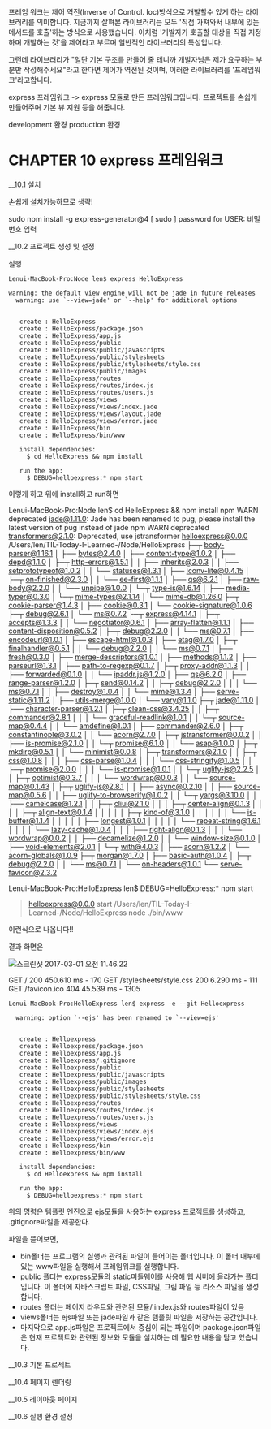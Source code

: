 프레임 워크는 제어 역전(Inverse of Control. Ioc)방식으로 개발할수 있게 하는 라이브러리를 의미합니다. 지금까지 살펴본 라이브러리는 모두 '직접 가져와서 내부에 있는 메서드를 호출'하는 방식으로 사용했습니다. 이처럼 '개발자가 호출할 대상을 직접 지정하며 개발하는 것'을 제어라고 부르며 일반적인 라이브러리의 특성입니다.

 그런데 라이브러리가 "일단 기본 구조를 만들어 줄 테니까 개발자님은 제가 요구하는 부분만 작성해주세요"라고 한다면 제어가 역전된 것이며, 이러한 라이브러리를 '프레임워크'라고합니다.

 express 프레임워크 -> express 모듈로 만든 프레임워크입니다. 프로젝트를 손쉽게 만들어주며 기본 뷰 지원 등을 해줍니다.

 development 환경
 production 환경

 # CHAPTER 10 express 프레임워크

 __10.1 설치

손쉽게 설치가능하므로 생략!

sudo npm install -g express-generator@4
[ sudo ] password for USER: 비밀번호 입력

 __10.2 프로젝트 생성 및 설정

실행
```
Lenui-MacBook-Pro:Node len$ express HelloExpress

warning: the default view engine will not be jade in future releases
  warning: use `--view=jade' or `--help' for additional options


   create : HelloExpress
   create : HelloExpress/package.json
   create : HelloExpress/app.js
   create : HelloExpress/public
   create : HelloExpress/public/javascripts
   create : HelloExpress/public/stylesheets
   create : HelloExpress/public/stylesheets/style.css
   create : HelloExpress/public/images
   create : HelloExpress/routes
   create : HelloExpress/routes/index.js
   create : HelloExpress/routes/users.js
   create : HelloExpress/views
   create : HelloExpress/views/index.jade
   create : HelloExpress/views/layout.jade
   create : HelloExpress/views/error.jade
   create : HelloExpress/bin
   create : HelloExpress/bin/www

   install dependencies:
     $ cd HelloExpress && npm install

   run the app:
     $ DEBUG=helloexpress:* npm start
```

 이렇게 하고 위에 install하고 run하면

 Lenui-MacBook-Pro:Node len$ cd HelloExpress && npm install
npm WARN deprecated jade@1.11.0: Jade has been renamed to pug, please install the latest version of pug instead of jade
npm WARN deprecated transformers@2.1.0: Deprecated, use jstransformer
helloexpress@0.0.0 /Users/len/TIL-Today-I-Learned-/Node/HelloExpress
├─┬ body-parser@1.16.1
│ ├── bytes@2.4.0
│ ├── content-type@1.0.2
│ ├── depd@1.1.0
│ ├─┬ http-errors@1.5.1
│ │ ├── inherits@2.0.3
│ │ ├── setprototypeof@1.0.2
│ │ └── statuses@1.3.1
│ ├── iconv-lite@0.4.15
│ ├─┬ on-finished@2.3.0
│ │ └── ee-first@1.1.1
│ ├── qs@6.2.1
│ ├─┬ raw-body@2.2.0
│ │ └── unpipe@1.0.0
│ └─┬ type-is@1.6.14
│   ├── media-typer@0.3.0
│   └─┬ mime-types@2.1.14
│     └── mime-db@1.26.0
├─┬ cookie-parser@1.4.3
│ ├── cookie@0.3.1
│ └── cookie-signature@1.0.6
├─┬ debug@2.6.1
│ └── ms@0.7.2
├─┬ express@4.14.1
│ ├─┬ accepts@1.3.3
│ │ └── negotiator@0.6.1
│ ├── array-flatten@1.1.1
│ ├── content-disposition@0.5.2
│ ├─┬ debug@2.2.0
│ │ └── ms@0.7.1
│ ├── encodeurl@1.0.1
│ ├── escape-html@1.0.3
│ ├── etag@1.7.0
│ ├─┬ finalhandler@0.5.1
│ │ └─┬ debug@2.2.0
│ │   └── ms@0.7.1
│ ├── fresh@0.3.0
│ ├── merge-descriptors@1.0.1
│ ├── methods@1.1.2
│ ├── parseurl@1.3.1
│ ├── path-to-regexp@0.1.7
│ ├─┬ proxy-addr@1.1.3
│ │ ├── forwarded@0.1.0
│ │ └── ipaddr.js@1.2.0
│ ├── qs@6.2.0
│ ├── range-parser@1.2.0
│ ├─┬ send@0.14.2
│ │ ├─┬ debug@2.2.0
│ │ │ └── ms@0.7.1
│ │ ├── destroy@1.0.4
│ │ └── mime@1.3.4
│ ├── serve-static@1.11.2
│ ├── utils-merge@1.0.0
│ └── vary@1.1.0
├─┬ jade@1.11.0
│ ├── character-parser@1.2.1
│ ├─┬ clean-css@3.4.25
│ │ ├─┬ commander@2.8.1
│ │ │ └── graceful-readlink@1.0.1
│ │ └─┬ source-map@0.4.4
│ │   └── amdefine@1.0.1
│ ├── commander@2.6.0
│ ├─┬ constantinople@3.0.2
│ │ └── acorn@2.7.0
│ ├─┬ jstransformer@0.0.2
│ │ ├── is-promise@2.1.0
│ │ └─┬ promise@6.1.0
│ │   └── asap@1.0.0
│ ├─┬ mkdirp@0.5.1
│ │ └── minimist@0.0.8
│ ├─┬ transformers@2.1.0
│ │ ├─┬ css@1.0.8
│ │ │ ├── css-parse@1.0.4
│ │ │ └── css-stringify@1.0.5
│ │ ├─┬ promise@2.0.0
│ │ │ └── is-promise@1.0.1
│ │ └─┬ uglify-js@2.2.5
│ │   ├─┬ optimist@0.3.7
│ │   │ └── wordwrap@0.0.3
│ │   └── source-map@0.1.43
│ ├─┬ uglify-js@2.8.1
│ │ ├── async@0.2.10
│ │ ├── source-map@0.5.6
│ │ ├── uglify-to-browserify@1.0.2
│ │ └─┬ yargs@3.10.0
│ │   ├── camelcase@1.2.1
│ │   ├─┬ cliui@2.1.0
│ │   │ ├─┬ center-align@0.1.3
│ │   │ │ ├─┬ align-text@0.1.4
│ │   │ │ │ ├─┬ kind-of@3.1.0
│ │   │ │ │ │ └── is-buffer@1.1.4
│ │   │ │ │ ├── longest@1.0.1
│ │   │ │ │ └── repeat-string@1.6.1
│ │   │ │ └── lazy-cache@1.0.4
│ │   │ ├── right-align@0.1.3
│ │   │ └── wordwrap@0.0.2
│ │   ├── decamelize@1.2.0
│ │   └── window-size@0.1.0
│ ├── void-elements@2.0.1
│ └─┬ with@4.0.3
│   ├── acorn@1.2.2
│   └── acorn-globals@1.0.9
├─┬ morgan@1.7.0
│ ├── basic-auth@1.0.4
│ ├─┬ debug@2.2.0
│ │ └── ms@0.7.1
│ └── on-headers@1.0.1
└── serve-favicon@2.3.2

Lenui-MacBook-Pro:HelloExpress len$ DEBUG=HelloExpress:* npm start

> helloexpress@0.0.0 start /Users/len/TIL-Today-I-Learned-/Node/HelloExpress
> node ./bin/www



이런식으로 나옵니다!!

 결과 화면은

 ![스크린샷 2017-03-01 오전 11.46.22](http://i.imgur.com/A22JVxe.png)

 GET / 200 450.610 ms - 170
GET /stylesheets/style.css 200 6.290 ms - 111
GET /favicon.ico 404 45.539 ms - 1305

```
Lenui-MacBook-Pro:HelloExpress len$ express -e --git Helloexpress

  warning: option `--ejs' has been renamed to `--view=ejs'


   create : Helloexpress
   create : Helloexpress/package.json
   create : Helloexpress/app.js
   create : Helloexpress/.gitignore
   create : Helloexpress/public
   create : Helloexpress/public/javascripts
   create : Helloexpress/public/images
   create : Helloexpress/public/stylesheets
   create : Helloexpress/public/stylesheets/style.css
   create : Helloexpress/routes
   create : Helloexpress/routes/index.js
   create : Helloexpress/routes/users.js
   create : Helloexpress/views
   create : Helloexpress/views/index.ejs
   create : Helloexpress/views/error.ejs
   create : Helloexpress/bin
   create : Helloexpress/bin/www

   install dependencies:
     $ cd Helloexpress && npm install

   run the app:
     $ DEBUG=helloexpress:* npm start
```

 위의 명령은 템플릿 엔진으로 ejs모듈을 사용하는 express 프로젝트를 생성하고, .gitignore파일을 제공한다.

 파일을 뜯어보면,

 - bin폴더는 프로그램의 실행과 관려된 파일이 들어이는 폴더입니다. 이 폴더 내부에 있는 www파일을 실행해서 프레임워크를 실행합니다.
 - public 폴더는 express모듈의 static미들웨어를 사용해 웹 서버에 올라가는 폴더입니다. 이 폴더에 자바스크립트 파일, CSS파일, 그림 파일 등 리소스 파일을 생성합니다.
 - routes 폴더는 페이지 라우트와 관련된 모듈/ index.js와 routes파일이 있음
 - views폴더는 ejs파일 또는 jade파일과 같은 템플릿 파일을 저장하는 공간입니다.
 - 마지막으로 app.js파일은 프로젝트에서 중심이 되는 파일이며 package.json파일은 현재 프로젝트와 관련된 정보와 모듈을 설치하는 데 필요한 내용을 담고 있습니다.

 __10.3 기본 프로젝트

 __10.4 페이지 렌더링

 __10.5 레이아웃 페이지

 __10.6 실행 환경 설정
